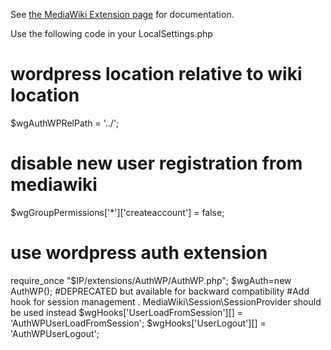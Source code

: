See [the MediaWiki Extension page](https://www.mediawiki.org/wiki/Extension:WPMW) for documentation.

Use the following code in your LocalSettings.php


# wordpress location relative to wiki location
$wgAuthWPRelPath = '../';
# disable new user  registration from mediawiki
$wgGroupPermissions['*']['createaccount'] = false;
# use wordpress auth extension
require_once "$IP/extensions/AuthWP/AuthWP.php";
$wgAuth=new AuthWP();
#DEPRECATED but available for backward compatibility
#Add hook for session management . MediaWiki\Session\SessionProvider should be used instead
$wgHooks['UserLoadFromSession'][] = 'AuthWPUserLoadFromSession';
$wgHooks['UserLogout'][] = 'AuthWPUserLogout';
